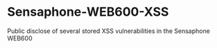 # Sensaphone-WEB600-XSS
Public disclose of several stored XSS vulnerabilities in the Sensaphone WEB600
